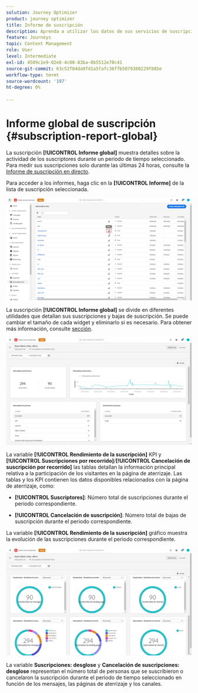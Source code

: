 ```yaml
---
solution: Journey Optimizer
product: journey optimizer
title: Informe de suscripción
description: Aprenda a utilizar los datos de sus servicios de suscripción con el informe global de suscripción
feature: Journeys
topic: Content Management
role: User
level: Intermediate
exl-id: 4509c1e9-02e6-4c00-83ba-0b5512e70c41
source-git-commit: 63c52f04da9fd1a5fafc36ffb5079380229f885e
workflow-type: tm+mt
source-wordcount: '197'
ht-degree: 0%

---
```


# Informe global de suscripción {#subscription-report-global}

La suscripción **[!UICONTROL Informe global]** muestra detalles sobre la actividad de los suscriptores durante un período de tiempo seleccionado. Para medir sus suscripciones solo durante las últimas 24 horas, consulte la [Informe de suscripción en directo](subscription-report-live.md).

Para acceder a los informes, haga clic en la **[!UICONTROL Informe]** de la lista de suscripción seleccionada.

![](assets/subscription_report_7.png)

La suscripción **[!UICONTROL Informe global]** se divide en diferentes utilidades que detallan sus suscripciones y bajas de suscripción. Se puede cambiar el tamaño de cada widget y eliminarlo si es necesario. Para obtener más información, consulte [sección](global-report.md).

![](assets/subscription_report_1.png)

La variable **[!UICONTROL Rendimiento de la suscripción]** KPI y **[!UICONTROL Suscripciones por recorrido]**/**[!UICONTROL Cancelación de suscripción por recorrido]** las tablas detallan la información principal relativa a la participación de los visitantes en la página de aterrizaje. Las tablas y los KPI contienen los datos disponibles relacionados con la página de aterrizaje, como:

* **[!UICONTROL Suscriptores]**: Número total de suscripciones durante el periodo correspondiente.

* **[!UICONTROL Cancelación de suscripción]**: Número total de bajas de suscripción durante el periodo correspondiente.

La variable **[!UICONTROL Rendimiento de la suscripción]** gráfico muestra la evolución de las suscripciones durante el periodo correspondiente.

![](assets/subscription_report_2.png)

La variable **Suscripciones: desglose** y **Cancelación de suscripciones: desglose** representan el número total de personas que se suscribieron o cancelaron la suscripción durante el período de tiempo seleccionado en función de los mensajes, las páginas de aterrizaje y los canales.
